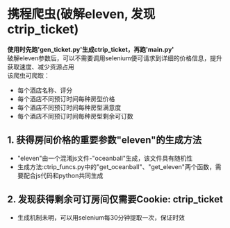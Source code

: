 # 携程爬虫(破解eleven, 发现ctrip_ticket)
**使用时先跑'gen_ticket.py'生成ctrip_ticket，再跑'main.py'** <br />
破解eleven参数后，可以不需要调用selenium便可请求到详细的价格信息，提升获取速度、减少资源占用 <br />
该爬虫可爬取：
* 每个酒店名称、评分
* 每个酒店不同预订时间每种房型价格
* 每个酒店不同预订时间每种房型满意度
* 每个酒店不同预订时间每种房型剩余可订数 <br />
## 1. 获得房间价格的重要参数"eleven"的生成方法
* "eleven"由一个混淆js文件-"oceanball"生成，该文件具有随机性
* 生成方法:ctrip_funcs.py中的"get_oceanball"、"get_eleven"两个函数，需要配合js代码和python共同生成
## 2. 发现获得剩余可订房间仅需要Cookie: ctrip_ticket
* 生成机制未明，可以用selenium每30分钟提取一次，保证时效
